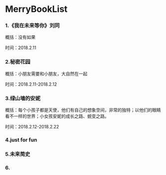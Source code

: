 # MerryBookList

### 1.《我在未来等你》刘同

概括：没有如果

时间：2018.2.11

### 2.秘密花园

概括：小朋友需要和小朋友，大自然在一起

时间：2018.2.11-2018.2.12

### 3.绿山墙的安妮
概括：每个小孩子都是天使，他们有自己的想象空间，非常的独特；以他们的眼睛看不一样的世界；小女孩安妮的成长之路、蜕变之路。

时间：2018.2.12-2018.2.22

### 4.just for fun

### 5.未来简史

### 6.

